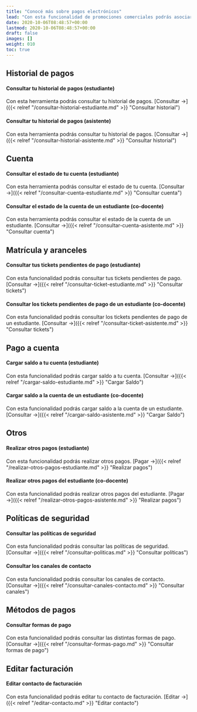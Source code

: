 ```yaml
---
title: "Conocé más sobre pagos electrónicos"
lead: "Con esta funcionalidad de promociones comerciales podrás asociar descuentos y beneficios a los tickets de estudiantes según los criterios de aplicación que definas. Además, puedes consultar los tickets pendientes de pago y las promociones financieras y comerciales vinculadas con ellos."
date: 2020-10-06T08:48:57+00:00
lastmod: 2020-10-06T08:48:57+00:00
draft: false
images: []
weight: 010
toc: true
---
```


## Historial de pagos

#### Consultar tu historial de pagos (estudiante)

Con esta herramienta podrás consultar tu historial de pagos. [Consultar →]({{< relref "/consultar-historial-estudiante.md" >}} "Consultar historial")

#### Consultar tu historial de pagos (asistente)

Con esta herramienta podrás consultar tu historial de pagos. [Consultar →]({{< relref "/consultar-historial-asistente.md" >}} "Consultar historial")

## Cuenta
#### Consultar el estado de tu cuenta (estudiante)

Con esta herramienta podrás consultar el estado de tu cuenta. [Consultar →]({{< relref "/consultar-cuenta-estudiante.md" >}} "Consultar cuenta")

#### Consultar el estado de la cuenta de un estudiante (co-docente)

Con esta herramienta podrás consultar el estado de la cuenta de un estudiante. [Consultar →]({{< relref "/consultar-cuenta-asistente.md" >}} "Consultar cuenta")

## Matrícula y aranceles
#### Consultar tus tickets pendientes de pago (estudiante)

Con esta funcionalidad podrás consultar tus tickets pendientes de pago. [Consultar →]({{< relref "/consultar-ticket-estudiante.md" >}} "Consultar tickets")

#### Consultar los tickets pendientes de pago de un estudiante (co-docente)

Con esta funcionalidad podrás consultar los tickets pendientes de pago de un estudiante. [Consultar →]({{< relref "/consultar-ticket-asistente.md" >}} "Consultar tickets")

## Pago a cuenta
#### Cargar saldo a tu cuenta (estudiante)

Con esta funcionalidad podrás cargar saldo a tu cuenta. [Consultar →]({{< relref "/cargar-saldo-estudiante.md" >}} "Cargar Saldo")

#### Cargar saldo a la cuenta de un estudiante (co-docente)

Con esta funcionalidad podrás cargar saldo a la cuenta de un estudiante. [Consultar →]({{< relref "/cargar-saldo-asistente.md" >}} "Cargar Saldo")

## Otros

#### Realizar otros pagos (estudiante)

Con esta funcionalidad podrás realizar otros pagos. [Pagar →]({{< relref "/realizar-otros-pagos-estudiante.md" >}} "Realizar pagos")

#### Realizar otros pagos del estudiante (co-docente)

Con esta funcionalidad podrás realizar otros pagos del estudiante. [Pagar →]({{< relref "/realizar-otros-pagos-asistente.md" >}} "Realizar pagos")

## Políticas de seguridad

#### Consultar las políticas de seguridad

Con esta funcionalidad podrás consultar las políticas de seguridad. [Consultar →]({{< relref "/consultar-politicas.md" >}} "Consultar políticas")

#### Consultar los canales de contacto

Con esta funcionalidad podrás consultar los canales de contacto. [Consultar →]({{< relref "/consultar-canales-contacto.md" >}} "Consultar canales")

## Métodos de pagos

#### Consultar formas de pago

Con esta funcionalidad podrás consultar las distintas formas de pago. [Consultar →]({{< relref "/consultar-formas-pago.md" >}} "Consultar formas de pago")

## Editar facturación

#### Editar contacto de facturación

Con esta funcionalidad podrás editar tu contacto de facturación. [Editar →]({{< relref "/editar-contacto.md" >}} "Editar contacto")
